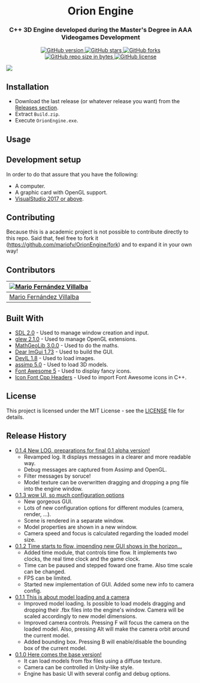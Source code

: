 <h1 align="center" style="border-bottom: none;">Orion Engine</h1>
<h3 align="center">C++ 3D Engine developed during the Master's Degree in AAA Videogames Development</h3>
<p align="center">
  <a href="https://github.com/mariofv/OrionEngine/releases/">
    <img alt="GitHub version" src="https://img.shields.io/github/v/release/mariofv/OrionEngine?include_prereleases">
  </a>
  <a href="https://github.com/mariofv/OrionEngine/stargazers/">
    <img alt="GitHub stars" src="https://img.shields.io/github/stars/mariofv/OrionEngine.svg">
  </a>
  <a href="https://github.com/mariofv/OrionEngine/network/">
    <img alt="GitHub forks" src="https://img.shields.io/github/forks/mariofv/OrionEngine.svg">
  </a>
  <a href="">
    <img alt="GitHub repo size in bytes" src="https://img.shields.io/github/repo-size/mariofv/OrionEngine.svg">
  </a>
  <a href="https://github.com/mariofv/OrionEngine/blob/master/LICENSE">
    <img alt="GitHub license" src="https://img.shields.io/github/license/mariofv/OrionEngine.svg">
  </a>
</p>

![](https://github.com/mariofv/OrionEngine/blob/master/Media/engine_usage_v0_1_5-alpha.gif)

## Installation

- Download the last release (or whatever release you want) from the [Releases section](https://github.com/mariofv/OrionEngine/releases).
- Extract `Build.zip`.
- Execute `OrionEngine.exe`.

## Usage


## Development setup

In order to do that assure that you have the following:
- A computer.
- A graphic card with OpenGL support.
- [VisualStudio 2017 or above](https://visualstudio.microsoft.com/es/).

## Contributing

Because this is a academic project is not possible to contribute directly to this repo. Said that, feel free to fork it (<https://github.com/mariofv/OrionEngine/fork>) and to expand it in your own way!

## Contributors
| [![Mario Fernández Villalba](https://github.com/mariofv.png?size=100)](https://github.com/mariofv) |
| ---- |
| [Mario Fernández Villalba](https://github.com/mariofv/) |

## Built With

* [SDL 2.0](https://www.libsdl.org/) - Used to manage window creation and input.
* [glew 2.1.0](http://glew.sourceforge.net/) - Used to manage OpenGL extensions.
* [MathGeoLib 3.0.0](https://github.com/juj/MathGeoLib/) - Used to do the maths.
* [Dear ImGui 1.73](https://github.com/ocornut/imgui/) - Used to build the GUI.
* [DevIL 1.8](http://openil.sourceforge.net/) - Used to load images.
* [assimp 5.0](https://github.com/assimp/assimp/) - Used to load 3D models.
* [Font Awesome 5](https://github.com/FortAwesome/Font-Awesome) - Used to display fancy icons.
* [Icon Font Cpp Headers](https://github.com/juliettef/IconFontCppHeaders/) - Used to import Font Awesome icons in C++.

## License

This project is licensed under the MIT License - see the [LICENSE](https://github.com/mariofv/OrionEngine/blob/master/LICENSE) file for details.

## Release History

* [0.1.4 New LOG, preparations for final 0.1 alpha version!](https://github.com/mariofv/OrionEngine/releases/tag/v0.1.4-alpha)
    * Revamped log. It displays messages in a clearer and more readable way.
    * Debug messages are captured from Assimp and OpenGL.
    * Filter messages by soruce!
    * Model texture can be overwritten dragging and dropping a png file into the engine window.
* [0.1.3 wow UI, so much configuration options](https://github.com/mariofv/OrionEngine/releases/tag/v0.1.3-alpha)
    * New gorgeous GUI.
    * Lots of new configuration options for different modules (camera, render, ...).
    * Scene is rendered in a separate window.
    * Model properties are shown in a new window.
    * Camera speed and focus is calculated regarding the loaded model size.
* [0.1.2 Time starts to flow, impending new GUI shows in the horizon...](https://github.com/mariofv/OrionEngine/releases/tag/v0.1.2-alpha)
    * Added time module, that controls time flow. It implements two clocks, the real time clock and the game clock.
    * Time can be paused and stepped foward one frame. Also time scale can be changed.
    * FPS can be limited.
    * Started new implementation of GUI. Added some new info to camera config.
* [0.1.1 This is about model loading and a camera](https://github.com/mariofv/OrionEngine/releases/tag/v0.1.1-alpha)
    * Improved model loading. Is possible to load models dragging and dropping their .fbx files into the engine's window. Camera will be scaled accordingly to new model dimensions.
    * Improved camera controls. Pressing F will focus the camera on the loaded model. Also, pressing Alt will make the camera orbit around the current model.
    * Added bounding box. Pressing B will enable/disable the bounding box of the current model.
* [0.1.0 Here comes the base version!](https://github.com/mariofv/OrionEngine/releases/tag/v0.1.0-alpha)
    * It can load models from fbx files using a diffuse texture.
    * Camera can be controlled in Unity-like style.
    * Engine has basic UI with several config and debug options.
